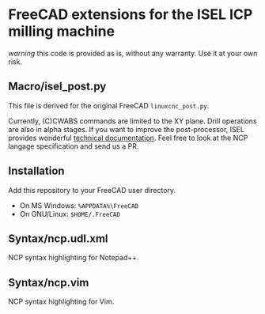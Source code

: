 FreeCAD extensions for the ISEL ICP milling machine
===================================================

*warning* this code is provided as is, without any warranty. Use it at your own risk.

Macro/isel_post.py
------------------

This file is derived for the original FreeCAD `linuxcnc_post.py`.

Currently, (C)CWABS commands are limited to the XY plane. Drill operations are also in alpha stages. If you want to improve the post-processor, ISEL provides wonderful [technical documentation](https://www.isel.com/en/support-downloads/manuals.html). Feel free to look at the NCP langage specification and send us a PR.

Installation
------------
Add this repository to your FreeCAD user directory.
- On MS Windows: `%APPDATA%\FreeCAD`
- On GNU/Linux: `$HOME/.FreeCAD`

Syntax/ncp.udl.xml
------------------
NCP syntax highlighting for Notepad++.

Syntax/ncp.vim
--------------
NCP syntax highlighting for Vim.
